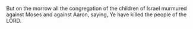 But on the morrow all the congregation of the children of Israel murmured against Moses and against Aaron, saying, Ye have killed the people of the LORD.
